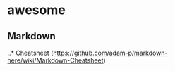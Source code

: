 # awesome

## Markdown
..* Cheatsheet (https://github.com/adam-p/markdown-here/wiki/Markdown-Cheatsheet)
